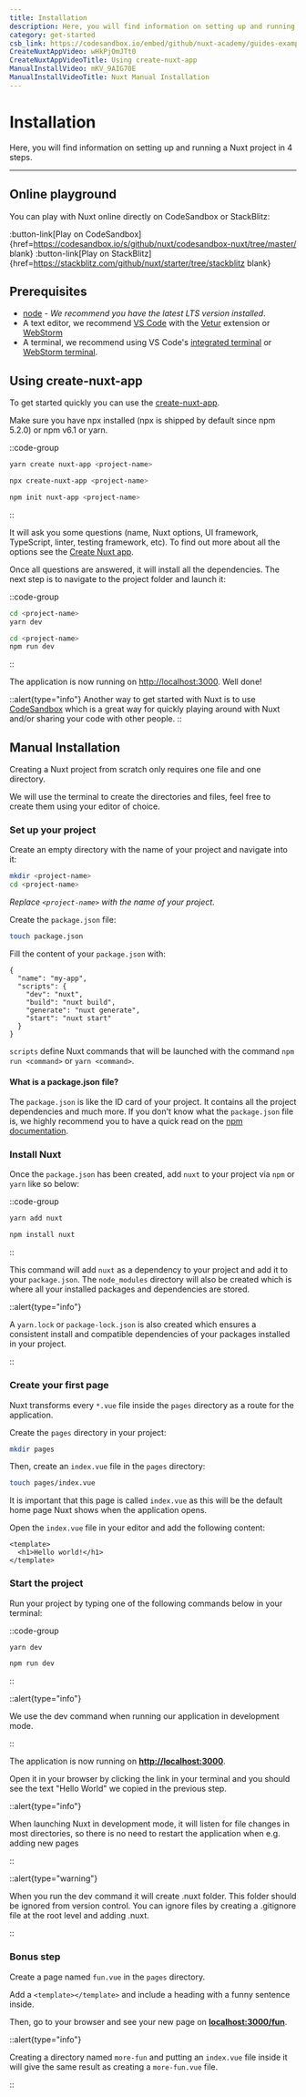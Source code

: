 ```yaml
---
title: Installation
description: Here, you will find information on setting up and running a Nuxt project in 4 steps.
category: get-started
csb_link: https://codesandbox.io/embed/github/nuxt-academy/guides-examples/tree/master/01_get_started/01_installation?fontsize=14&hidenavigation=1&theme=dark
CreateNuxtAppVideo: wHkPjOmJTt0
CreateNuxtAppVideoTitle: Using create-nuxt-app
ManualInstallVideo: mKV_9AIG70E
ManualInstallVideoTitle: Nuxt Manual Installation
---
```

# Installation

Here, you will find information on setting up and running a Nuxt project in 4 steps.

---

## Online playground

You can play with Nuxt online directly on CodeSandbox or StackBlitz:

:button-link[Play on CodeSandbox]{href=https://codesandbox.io/s/github/nuxt/codesandbox-nuxt/tree/master/ blank}
:button-link[Play on StackBlitz]{href=https://stackblitz.com/github/nuxt/starter/tree/stackblitz blank}

## Prerequisites

- [node](https://nodejs.org) - _We recommend you have the latest LTS version installed_.
- A text editor, we recommend [VS Code](https://code.visualstudio.com/) with the [Vetur](https://marketplace.visualstudio.com/items?itemName=octref.vetur) extension or [WebStorm](https://www.jetbrains.com/webstorm/)
- A terminal, we recommend using VS Code's [integrated terminal](https://code.visualstudio.com/docs/editor/integrated-terminal) or [WebStorm terminal](https://www.jetbrains.com/help/webstorm/terminal-emulator.html).

## Using create-nuxt-app

To get started quickly you can use the [create-nuxt-app](https://github.com/nuxt/create-nuxt-app).

Make sure you have npx installed (npx is shipped by default since npm 5.2.0) or npm v6.1 or yarn.

::code-group
```bash [Yarn]
yarn create nuxt-app <project-name>
```
```bash [NPX]
npx create-nuxt-app <project-name>
```
```bash [NPM]
npm init nuxt-app <project-name>
```
::

It will ask you some questions (name, Nuxt options, UI framework, TypeScript, linter, testing framework, etc). To find out more about all the options see the [Create Nuxt app](https://github.com/nuxt/create-nuxt-app/blob/master/README.md).

Once all questions are answered, it will install all the dependencies. The next step is to navigate to the project folder and launch it:

::code-group
```bash [Yarn]
cd <project-name>
yarn dev
```
```bash [NPM]
cd <project-name>
npm run dev
```
::

The application is now running on [http://localhost:3000](http://localhost:3000). Well done!

::alert{type="info"}
Another way to get started with Nuxt is to use [CodeSandbox](https://template.nuxtjs.org) which is a great way for quickly playing around with Nuxt and/or sharing your code with other people.
::

## Manual Installation

Creating a Nuxt project from scratch only requires one file and one directory.

We will use the terminal to create the directories and files, feel free to create them using your editor of choice.

### Set up your project

Create an empty directory with the name of your project and navigate into it:

```bash
mkdir <project-name>
cd <project-name>
```

_Replace `<project-name>` with the name of your project._

Create the `package.json` file:

```bash
touch package.json
```

Fill the content of your `package.json` with:

```json{}[package.json]
{
  "name": "my-app",
  "scripts": {
    "dev": "nuxt",
    "build": "nuxt build",
    "generate": "nuxt generate",
    "start": "nuxt start"
  }
}
```

`scripts` define Nuxt commands that will be launched with the command `npm run <command>` or `yarn <command>`.

#### **What is a package.json file?**

The `package.json` is like the ID card of your project. It contains all the project dependencies and much more. If you don't know what the `package.json` file is, we highly recommend you to have a quick read on the [npm documentation](https://docs.npmjs.com/creating-a-package-json-file).

### Install Nuxt

Once the `package.json` has been created, add `nuxt` to your project via `npm` or `yarn` like so below:

::code-group
```bash [Yarn]
yarn add nuxt
```
```bash [NPM]
npm install nuxt
```
::

This command will add `nuxt` as a dependency to your project and add it to your `package.json`. The `node_modules` directory will also be created which is where all your installed packages and dependencies are stored.

::alert{type="info"}

A `yarn.lock` or `package-lock.json` is also created which ensures a consistent install and compatible dependencies of your packages installed in your project.

::

### Create your first page

Nuxt transforms every `*.vue` file inside the `pages` directory as a route for the application.

Create the `pages` directory in your project:

```bash
mkdir pages
```

Then, create an `index.vue` file in the `pages` directory:

```bash
touch pages/index.vue
```

It is important that this page is called `index.vue` as this will be the default home page Nuxt shows when the application opens.

Open the `index.vue` file in your editor and add the following content:

```html{}[pages/index.vue]
<template>
  <h1>Hello world!</h1>
</template>
```

### Start the project

Run your project by typing one of the following commands below in your terminal:

::code-group
```bash [Yarn]
yarn dev
```
```bash [NPM]
npm run dev
```
::

::alert{type="info"}

We use the dev command when running our application in development mode.

::

The application is now running on **[http://localhost:3000](http://localhost:3000/)**.

Open it in your browser by clicking the link in your terminal and you should see the text "Hello World" we copied in the previous step.

::alert{type="info"}

When launching Nuxt in development mode, it will listen for file changes in most directories, so there is no need to restart the application when e.g. adding new pages

::

::alert{type="warning"}

When you run the dev command it will create .nuxt folder. This folder should be ignored from version control. You can ignore files by creating a .gitignore file at the root level and adding .nuxt.

::

### Bonus step

Create a page named `fun.vue` in the `pages` directory.

Add a `<template></template>` and include a heading with a funny sentence inside.

Then, go to your browser and see your new page on **[localhost:3000/fun](http://localhost:3000/fun)**.

::alert{type="info"}

Creating a directory named `more-fun` and putting an `index.vue` file inside it will give the same result as creating a `more-fun.vue` file.

::
